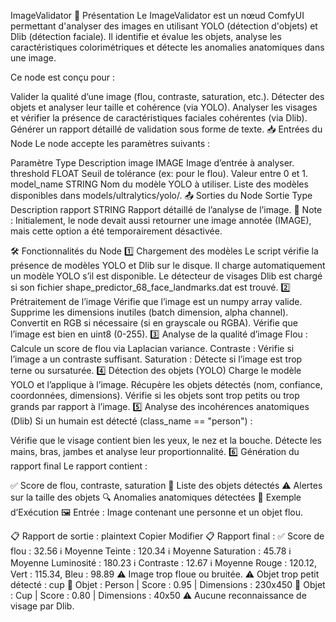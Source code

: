 ImageValidator
📌 Présentation
Le ImageValidator est un nœud ComfyUI permettant d'analyser des images en utilisant YOLO (détection d'objets) et Dlib (détection faciale). Il identifie et évalue les objets, analyse les caractéristiques colorimétriques et détecte les anomalies anatomiques dans une image.

Ce node est conçu pour :

Valider la qualité d’une image (flou, contraste, saturation, etc.).
Détecter des objets et analyser leur taille et cohérence (via YOLO).
Analyser les visages et vérifier la présence de caractéristiques faciales cohérentes (via Dlib).
Générer un rapport détaillé de validation sous forme de texte.
📥 Entrées du Node
Le node accepte les paramètres suivants :

Paramètre	Type	Description
image	IMAGE	Image d’entrée à analyser.
threshold	FLOAT	Seuil de tolérance (ex: pour le flou). Valeur entre 0 et 1.
model_name	STRING	Nom du modèle YOLO à utiliser. Liste des modèles disponibles dans models/ultralytics/yolo/.
📤 Sorties du Node
Sortie	Type	Description
rapport	STRING	Rapport détaillé de l’analyse de l’image.
🔹 Note : Initialement, le node devait aussi retourner une image annotée (IMAGE), mais cette option a été temporairement désactivée.

🛠 Fonctionnalités du Node
1️⃣ Chargement des modèles
Le script vérifie la présence de modèles YOLO et Dlib sur le disque.
Il charge automatiquement un modèle YOLO s’il est disponible.
Le détecteur de visages Dlib est chargé si son fichier shape_predictor_68_face_landmarks.dat est trouvé.
2️⃣ Prétraitement de l’image
Vérifie que l’image est un numpy array valide.
Supprime les dimensions inutiles (batch dimension, alpha channel).
Convertit en RGB si nécessaire (si en grayscale ou RGBA).
Vérifie que l’image est bien en uint8 (0-255).
3️⃣ Analyse de la qualité d’image
Flou : Calcule un score de flou via Laplacian variance.
Contraste : Vérifie si l’image a un contraste suffisant.
Saturation : Détecte si l’image est trop terne ou sursaturée.
4️⃣ Détection des objets (YOLO)
Charge le modèle YOLO et l’applique à l’image.
Récupère les objets détectés (nom, confiance, coordonnées, dimensions).
Vérifie si les objets sont trop petits ou trop grands par rapport à l’image.
5️⃣ Analyse des incohérences anatomiques (Dlib)
Si un humain est détecté (class_name == "person") :

Vérifie que le visage contient bien les yeux, le nez et la bouche.
Détecte les mains, bras, jambes et analyse leur proportionnalité.
6️⃣ Génération du rapport final
Le rapport contient :

✅ Score de flou, contraste, saturation
📌 Liste des objets détectés
⚠️ Alertes sur la taille des objets
🔍 Anomalies anatomiques détectées
📌 Exemple d’Exécution
🖼 Entrée :
Image contenant une personne et un objet flou.

📋 Rapport de sortie :
plaintext
Copier
Modifier
📋 Rapport final :
✅ Score de flou : 32.56
ℹ️ Moyenne Teinte : 120.34
ℹ️ Moyenne Saturation : 45.78
ℹ️ Moyenne Luminosité : 180.23
ℹ️ Contraste : 12.67
ℹ️ Moyenne Rouge : 120.12, Vert : 115.34, Bleu : 98.89
⚠️ Image trop floue ou bruitée.
⚠️ Objet trop petit détecté : cup
🧐 Objet : Person | Score : 0.95 | Dimensions : 230x450
🧐 Objet : Cup | Score : 0.80 | Dimensions : 40x50
⚠️ Aucune reconnaissance de visage par Dlib.
